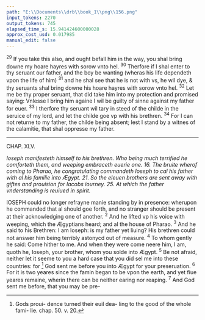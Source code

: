 ```yaml
---
path: "E:\\Documents\\drb\\book_1\\png\\156.png"
input_tokens: 2270
output_tokens: 745
elapsed_time_s: 15.941424600000028
approx_cost_usd: 0.017985
manual_edit: false
---
```

<sup>29</sup> If you take this also, and ought befall him in the way, you shal bring downe my hoare hayres with sorow vnto hel. <sup>30</sup> Therfore if I shal enter to thy seruant our father, and the boy be wanting (wheras his life dependeth vpon the life of him) <sup>31</sup> and he shal see that he is not with vs, he wil dye, & thy seruants shal bring downe his hoare hayres with sorow vnto hel. <sup>32</sup> Let me be thy proper seruant, that did take him into my protection and promised saying: Vnlesse I bring him againe I wil be guilty of sinne against my father for euer. <sup>33</sup> I therfore thy seruant wil tary in steed of the childe in the seruice of my lord, and let the childe goe vp with his brethren. <sup>34</sup> For I can not returne to my father, the childe being absent; lest I stand by a witnes of the calamitie, that shal oppresse my father.

<hr>

CHAP. XLV.

*Ioseph manifesteth himself to his brethren. Who being much terrified he comforteth them, and weeping embraceth euerie one. 16. The bruite wherof coming to Pharao, he congratulating commandeth Ioseph to cal his father with al his familie into Ægypt. 21. So the eleuen brothers are sent away with giftes and prouision for Iacobs iourney. 25. At which the father vnderstanding is reuiued in spirit.*

IOSEPH could no longer refrayne manie standing by in presence: wherupon he commanded that al should goe forth, and no stranger should be present at their acknowledging one of another. <sup>2</sup> And he lifted vp his voice with weeping, which the Ægyptians heard; and al the house of Pharao. <sup>3</sup> And he said to his Brethren: I am Ioseph: is my father yet liuing? His brethren could not answer him being terribly astonycd out of measure. <sup>4</sup> To whom gently he said: Come hither to me. And when they were come neere him, I am, quoth he, Ioseph, your brother, whom you solde into Ægypt. <sup>5</sup> Be not afraid, neither let it seeme to you a hard case that you did sel me into these countries: for [^1] God sent me before you into Ægypt for your preseruation. <sup>6</sup> For it is two yeares since the famin began to be vpon the earth, and yet fiue yeares remaine, wherin there can be neither earing nor reaping. <sup>7</sup> And God sent me before, that you may be pre-

[^1]: Gods proui- dence turned their euil dea- ling to the good of the whole fami- lie. chap. 50. v. 20.